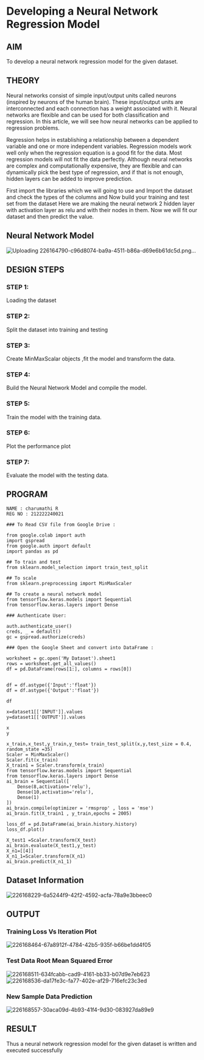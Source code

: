 # Developing a Neural Network Regression Model

## AIM

To develop a neural network regression model for the given dataset.

## THEORY

Neural networks consist of simple input/output units called neurons (inspired by neurons of the human brain). These input/output units are interconnected and each connection has a weight associated with it. Neural networks are flexible and can be used for both classification and regression. In this article, we will see how neural networks can be applied to regression problems.

Regression helps in establishing a relationship between a dependent variable and one or more independent variables. Regression models work well only when the regression equation is a good fit for the data. Most regression models will not fit the data perfectly. Although neural networks are complex and computationally expensive, they are flexible and can dynamically pick the best type of regression, and if that is not enough, hidden layers can be added to improve prediction.

First import the libraries which we will going to use and Import the dataset and check the types of the columns and Now build your training and test set from the dataset Here we are making the neural network 2 hidden layer with activation layer as relu and with their nodes in them. Now we will fit our dataset and then predict the value.
## Neural Network Model
![Uploading 226164790-c96d8074-ba9a-4511-b86a-d69e6b61dc5d.png…]()


## DESIGN STEPS

### STEP 1:

Loading the dataset

### STEP 2:

Split the dataset into training and testing

### STEP 3:

Create MinMaxScalar objects ,fit the model and transform the data.

### STEP 4:

Build the Neural Network Model and compile the model.

### STEP 5:

Train the model with the training data.

### STEP 6:

Plot the performance plot

### STEP 7:

Evaluate the model with the testing data.

## PROGRAM

```
NAME : charumathi R
REG NO : 212222240021
        
### To Read CSV file from Google Drive :

from google.colab import auth
import gspread
from google.auth import default
import pandas as pd

## To train and test 
from sklearn.model_selection import train_test_split

## To scale 
from sklearn.preprocessing import MinMaxScaler

## To create a neural network model
from tensorflow.keras.models import Sequential
from tensorflow.keras.layers import Dense

### Authenticate User:

auth.authenticate_user()
creds, _ = default()
gc = gspread.authorize(creds)

### Open the Google Sheet and convert into DataFrame :

worksheet = gc.open('My Dataset').sheet1
rows = worksheet.get_all_values()
df = pd.DataFrame(rows[1:], columns = rows[0])


df = df.astype({'Input':'float'})
df = df.astype({'Output':'float'})

df

x=dataset1[['INPUT']].values
y=dataset1[['OUTPUT']].values

x
y

x_train,x_test,y_train,y_test= train_test_split(x,y,test_size = 0.4, random_state =35)
Scaler = MinMaxScaler()
Scaler.fit(x_train)
X_train1 = Scaler.transform(x_train)
from tensorflow.keras.models import Sequential
from tensorflow.keras.layers import Dense
ai_brain = Sequential([
    Dense(8,activation='relu'),
    Dense(10,activation='relu'),
    Dense(1)
])
ai_brain.compile(optimizer = 'rmsprop' , loss = 'mse')
ai_brain.fit(X_train1 , y_train,epochs = 2005)

loss_df = pd.DataFrame(ai_brain.history.history)
loss_df.plot()

X_test1 =Scaler.transform(X_test)
ai_brain.evaluate(X_test1,y_test)
X_n1=[[4]]
X_n1_1=Scaler.transform(X_n1)
ai_brain.predict(X_n1_1)
```

## Dataset Information
![226168229-6a5244f9-42f2-4592-acfa-78a9e3bbeec0](https://user-images.githubusercontent.com/120204455/228892430-48547c0d-7632-4d24-91bb-dda1c17f7c4b.png)

## OUTPUT

### Training Loss Vs Iteration Plot
![226168464-67a8912f-4784-42b5-935f-b66be1dd4f05](https://user-images.githubusercontent.com/120204455/228892585-6f4bf91a-b9fe-454a-b820-88fe5bc04d9b.png)

### Test Data Root Mean Squared Error
![226168511-634fcabb-cad9-4161-bb33-b07d9e7eb623](https://user-images.githubusercontent.com/120204455/228892689-2386cd10-23d6-466e-9fe2-52b2c267eb71.png)
![226168536-da17fe3c-fa77-402e-af29-716efc23c3ed](https://user-images.githubusercontent.com/120204455/228892761-2ad2ba61-6b03-4fe7-81d5-d6478a4dcda8.png)

### New Sample Data Prediction
![226168557-30aca09d-4b93-41f4-9d30-083927da89e9](https://user-images.githubusercontent.com/120204455/228892820-a8553822-e6ee-46c7-a8fc-74d7b8930654.png)


## RESULT
Thus a neural network regression model for the given dataset is written and executed successfully

